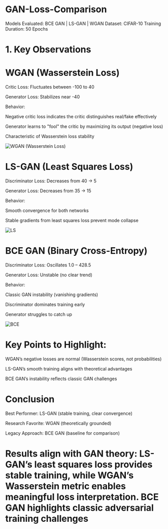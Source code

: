 # GAN-Loss-Comparison
Models Evaluated: BCE GAN | LS-GAN | WGAN
Dataset: CIFAR-10
Training Duration: 50 Epochs

# 1. Key Observations

# WGAN (Wasserstein Loss)
Critic Loss: Fluctuates between -100 to 40

Generator Loss: Stabilizes near -40

Behavior:

Negative critic loss indicates the critic distinguishes real/fake effectively

Generator learns to "fool" the critic by maximizing its output (negative loss)

Characteristic of Wasserstein loss stability


![WGAN (Wasserstein Loss)](https://github.com/user-attachments/assets/5f1e3280-a3ce-4599-9e1e-df379abaee12)

# LS-GAN (Least Squares Loss)
Discriminator Loss: Decreases from 40 → 5

Generator Loss: Decreases from 35 → 15

Behavior:

Smooth convergence for both networks

Stable gradients from least squares loss prevent mode collapse


![LS](https://github.com/user-attachments/assets/3fdde85e-0421-4fbd-a766-ca965dc7d37f)

# BCE GAN (Binary Cross-Entropy)
Discriminator Loss: Oscillates 1.0 – 428.5

Generator Loss: Unstable (no clear trend)

Behavior:

Classic GAN instability (vanishing gradients)

Discriminator dominates training early

Generator struggles to catch up

![BCE](https://github.com/user-attachments/assets/4aeed76a-1f60-41dc-9bce-8206198dee24)

# Key Points to Highlight:

WGAN’s negative losses are normal (Wasserstein scores, not probabilities)

LS-GAN’s smooth training aligns with theoretical advantages

BCE GAN’s instability reflects classic GAN challenges

# Conclusion

Best Performer: LS-GAN (stable training, clear convergence)

Research Favorite: WGAN (theoretically grounded)

Legacy Approach: BCE GAN (baseline for comparison)

# Results align with GAN theory: LS-GAN’s least squares loss provides stable training, while WGAN’s Wasserstein metric enables meaningful loss interpretation. BCE GAN highlights classic adversarial training challenges
